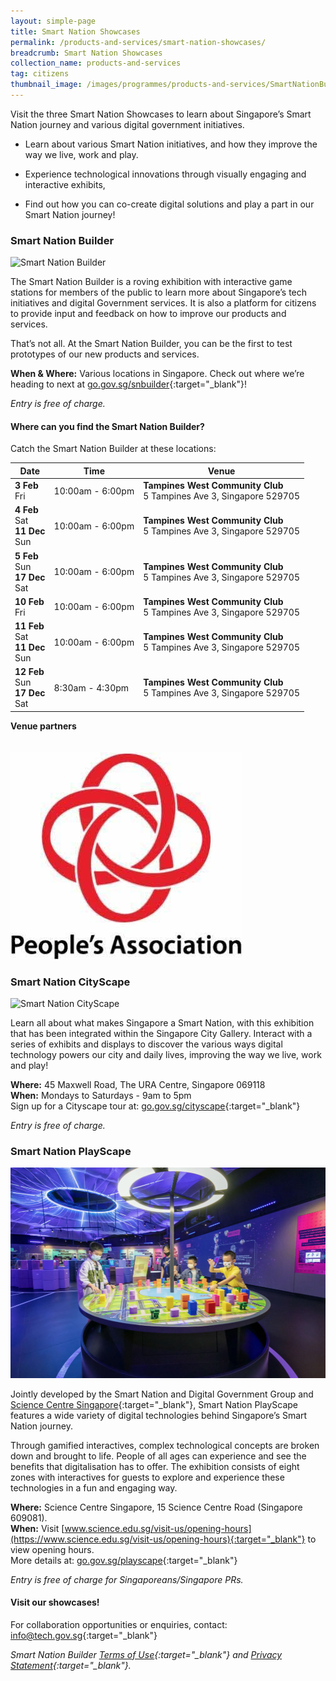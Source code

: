 ```yaml
---
layout: simple-page
title: Smart Nation Showcases
permalink: /products-and-services/smart-nation-showcases/
breadcrumb: Smart Nation Showcases
collection_name: products-and-services
tag: citizens
thumbnail_image: /images/programmes/products-and-services/SmartNationBuilder.JPG
---
```


Visit the three Smart Nation Showcases to learn about Singapore’s Smart Nation journey and various digital government initiatives.

* Learn about various Smart Nation initiatives, and how they improve the way we live, work and play.

* Experience technological innovations through visually engaging and interactive exhibits,

* Find out how you can co-create digital solutions and play a part in our Smart Nation journey!


### **Smart Nation Builder**

![Smart Nation Builder](/images/programmes/products-and-services/SmartNationBuilder.JPG)

The Smart Nation Builder is a roving exhibition with interactive game stations for members of the public to learn more about Singapore’s tech initiatives and digital Government services. It is also a platform for citizens to provide input and feedback on how to improve our products and services.

That’s not all. At the Smart Nation Builder, you can be the first to test prototypes of our new products and services.

**When & Where:** Various locations in Singapore. Check out where we’re heading to next at [go.gov.sg/snbuilder](https://go.gov.sg/snbuilder){:target="_blank"}!

*Entry is free of charge.*

#### Where can you find the Smart Nation Builder? 

Catch the Smart Nation Builder at these locations: 

| Date | Time | Venue 
| -------- | -------- | -------- |  
|**3 Feb** <br> Fri | 10:00am - 6:00pm| **Tampines West Community Club** <br> 5 Tampines Ave 3, Singapore 529705
|**4 Feb** <br> Sat <br> **11 Dec** <br> Sun | 10:00am - 6:00pm| **Tampines West Community Club** <br> 5 Tampines Ave 3, Singapore 529705
|**5 Feb** <br> Sun <br> **17 Dec** <br> Sat | 10:00am - 6:00pm| **Tampines West Community Club** <br> 5 Tampines Ave 3, Singapore 529705
|**10 Feb** <br> Fri | 10:00am - 6:00pm| **Tampines West Community Club** <br> 5 Tampines Ave 3, Singapore 529705
|**11 Feb** <br> Sat <br> **11 Dec** <br> Sun | 10:00am - 6:00pm| **Tampines West Community Club** <br> 5 Tampines Ave 3, Singapore 529705
|**12 Feb** <br> Sun <br> **17 Dec** <br> Sat | 8:30am - 4:30pm| **Tampines West Community Club** <br> 5 Tampines Ave 3, Singapore 529705

**Venue partners**

<div class="row" style="padding: 20px 0px 0px 0px;">
	
<div class="col">
<img src="/images/programmes/products-and-services/PA_logo.jpg" alt="People's Association">
</div>

### **Smart Nation CityScape**

![Smart Nation CityScape](/images/programmes/products-and-services/Cityscape1.jpg)

Learn all about what makes Singapore a Smart Nation, with this exhibition that has been integrated within the Singapore City Gallery. Interact with a series of exhibits and displays to discover the various ways digital technology powers our city and daily lives, improving the way we live, work and play!

**Where:** 45 Maxwell Road, The URA Centre, Singapore 069118
<br>**When:** Mondays to Saturdays - 9am to 5pm
<br>Sign up for a Cityscape tour at: [go.gov.sg/cityscape](https://go.gov.sg/cityscape){:target="_blank"}

*Entry is free of charge.*


### **Smart Nation PlayScape**

![Smart Nation PlayScape](/images/programmes/products-and-services/Playscape.PNG)

Jointly developed by the Smart Nation and Digital Government Group and [Science Centre Singapore](https://www.science.edu.sg/){:target="_blank"}, Smart Nation PlayScape features a wide variety of digital technologies behind Singapore’s Smart Nation journey.

Through gamified interactives, complex technological concepts are broken down and brought to life. People of all ages can experience and see the benefits that digitalisation has to offer. The exhibition consists of eight zones with interactives for guests to explore and experience these technologies in a fun and engaging way.

**Where:** Science Centre Singapore, 15 Science Centre Road (Singapore 609081).
<br>**When:** Visit [www.science.edu.sg/visit-us/opening-hours](https://www.science.edu.sg/visit-us/opening-hours){:target="_blank"} to view opening hours.
<br>More details at: [go.gov.sg/playscape](https://go.gov.sg/playscape){:target="_blank"}

*Entry is free of charge for Singaporeans/Singapore PRs.* 


#### Visit our showcases!

For collaboration opportunities or enquiries, contact: [info@tech.gov.sg](info@tech.gov.sg){:target="_blank"}

*Smart Nation Builder [Terms of Use](/smart-nation-builder/snb-terms-of-use/){:target="_blank"} and [Privacy Statement](/smart-nation-builder/snb-privacy-statement/){:target="_blank"}.*


